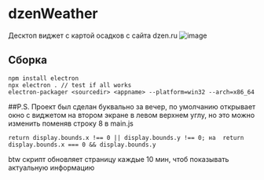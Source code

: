 # dzenWeather
Десктоп виджет с картой осадков с сайта dzen.ru
![image](https://github.com/user-attachments/assets/78a4a24c-e266-4a6b-bca1-e51c9351a614)

## Сборка
```
npm install electron
npx electron . // test if all works
electron-packager <sourcedir> <appname> --platform=win32 --arch=x86_64
```
##P.S.
Проект был сделан буквально за вечер, по умолчанию открывает окно с виджетом на втором экране в левом верхнем углу, но это можно изменить поменяв строку 8 в main.js
```
return display.bounds.x !== 0 || display.bounds.y !== 0; на  return display.bounds.x === 0 && display.bounds.y
```
btw скрипт обновляет страницу каждые 10 мин, чтоб показывать актуальную информацию 

